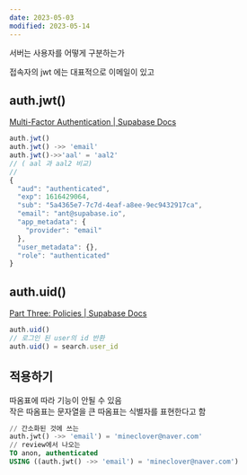 ```yaml
---
date: 2023-05-03
modified: 2023-05-14
---
```


서버는 사용자를 어떻게 구분하는가

접속자의 jwt 에는 대표적으로 이메일이 있고

## auth.jwt()

[Multi-Factor Authentication | Supabase Docs](https://supabase.com/docs/guides/auth/auth-mfa)

```js
auth.jwt()
auth.jwt() ->> 'email'
auth.jwt()->>'aal' = 'aal2'
// ( aal 과 aal2 비교)
//
{
  "aud": "authenticated",
  "exp": 1616429064,
  "sub": "5a4365e7-7c7d-4eaf-a8ee-9ec9432917ca",
  "email": "ant@supabase.io",
  "app_metadata": {
    "provider": "email"
  },
  "user_metadata": {},
  "role": "authenticated"
}
```

## auth.uid()

[Part Three: Policies | Supabase Docs](https://supabase.com/docs/learn/auth-deep-dive/auth-policies)

```js
auth.uid()
// 로그인 된 user의 id 반환
auth.uid() = search.user_id
```

## 적용하기

따옴표에 따라 기능이 안될 수 있음  
작은 따옴표는 문자열을 큰 따옴표는 식별자를 표현한다고 함

```sql
// 간소화된 것에 쓰는
auth.jwt() ->> 'email') = 'mineclover@naver.com'
// review에서 나오는
TO anon, authenticated
USING ((auth.jwt() ->> 'email') = 'mineclover@naver.com')
```
